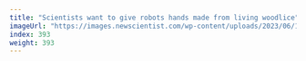 ```yaml
---
title: "Scientists want to give robots hands made from living woodlice"
imageUrl: "https://images.newscientist.com/wp-content/uploads/2023/06/16151456/SEI_160370335.jpg?width=788"
index: 393
weight: 393
---
```

